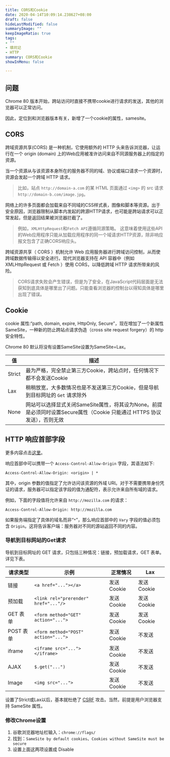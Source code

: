 ```yaml
---
title: CORS和Cookie
date: 2020-04-14T10:09:14.238627+08:00
draft: false
hideLastModified: false
summaryImage: ""
keepImageRatio: true
tags:
- ""
- 填坑记
- HTTP
summary: CORS和Cookie
showInMenu: false

---
```


## 问题

Chrome 80 版本开始，跨站访问时直接不携带cookie进行请求的发送，其他的浏览器可以正常访问。

因此，定位到和浏览器版本有关，新增了一个cookie的属性，samesite。

## CORS

跨域资源共享(CORS) 是一种机制，它使用额外的 HTTP 头来告诉浏览器，让运行在一个 origin (domain) 上的Web应用被准许访问来自不同源服务器上的指定的资源。

当一个资源从与该资源本身所在的服务器不同的域、协议或端口请求一个资源时，资源会发起一个跨域 HTTP 请求。

> 比如，站点 `http://domain-a.com` 的某 HTML 页面通过 `<img>` 的 src 请求 `http://domain-b.com/image.jpg`。

网络上的许多页面都会加载来自不同域的CSS样式表，图像和脚本等资源。出于安全原因，浏览器限制从脚本内发起的跨源HTTP请求，也可能是跨站请求可以正常发起，但是返回结果被浏览器拦截了。

> 例如，`XMLHttpRequest`和`Fetch API`遵循同源策略。 这意味着使用这些API的Web应用程序只能从加载应用程序的同一个域请求HTTP资源，除非响应报文包含了正确CORS响应头。

跨域资源共享（ CORS ）机制允许 Web 应用服务器进行跨域访问控制，从而使跨域数据传输得以安全进行。现代浏览器支持在 API 容器中（例如 XMLHttpRequest 或 Fetch ）使用 CORS，以降低跨域 HTTP 请求所带来的风险。

> CORS请求失败会产生错误，但是为了安全，在JavaScript代码层面是无法获知到底具体是哪里出了问题。只能查看浏览器的控制台以得知具体是哪里出现了错误。

## Cookie

cookie 属性:“path, domain, expire, HttpOnly, Secure”，现在增加了一个新属性 SameSite，一种新的防止跨站点请求伪造（cross site request forgery）的 http 安全特性。

Chrome 80 默认将没有设置SameSite设置为SameSite=Lax。

|值|描述|
|---|---|
|Strict|最为严格，完全禁止第三方Cookie，跨站点时，任何情况下都不会发送Cookie|
|Lax|稍稍放宽，大多数情况也是不发送第三方Cookie，但是导航到目标网址的 `Get` 请求除外|
|None|网站可以选择显式关闭SameSite属性，将其设为None。前提是必须同时设置Secure属性（Cookie 只能通过 HTTPS 协议发送），否则无效|

## HTTP 响应首部字段

更多内容点击[这里](https://developer.mozilla.org/zh-CN/docs/Web/HTTP/Access_control_CORS)。

响应首部中可以携带一个 `Access-Control-Allow-Origin` 字段，其语法如下:

```http
Access-Control-Allow-Origin: <origin> | *
```

其中，origin 参数的值指定了允许访问该资源的外域 URI。对于不需要携带身份凭证的请求，服务器可以指定该字段的值为通配符，表示允许来自所有域的请求。

例如，下面的字段值将允许来自 `http://mozilla.com` 的请求：

```http
Access-Control-Allow-Origin: http://mozilla.com
```

如果服务端指定了具体的域名而非“`*`”，那么响应首部中的 `Vary` 字段的值必须包含 `Origin`。这将告诉客户端：服务器对不同的源站返回不同的内容。

### 导航到目标网站的Get请求

导航到目标网址的 GET 请求，只包括三种情况：链接，预加载请求，GET 表单。详见下表。

|请求类型|示例|正常情况|Lax|
|---|---|---|---|
|链接|`<a href="..."></a>`|发送 Cookie|发送 Cookie|
|预加载|`<link rel="prerender" href="..."/>`|发送 Cookie|发送 Cookie|
|GET 表单|`<form method="GET" action="...">`|发送 Cookie|发送 Cookie|
|POST 表单|`<form method="POST" action="...">`|发送 Cookie|不发送|
|iframe|`<iframe src="..."></iframe>`|发送 Cookie|不发送|
|AJAX|`$.get("...")`|发送 Cookie|不发送|
|Image|`<img src="...">`|发送 Cookie|不发送|

设置了Strict或Lax以后，基本就杜绝了 [CSRF](https://baike.baidu.com/item/%E8%B7%A8%E7%AB%99%E8%AF%B7%E6%B1%82%E4%BC%AA%E9%80%A0/13777878?fromtitle=CSRF&fromid=2735433) 攻击。当然，前提是用户浏览器支持 SameSite 属性。

### 修改Chrome设置

1. 谷歌浏览器地址栏输入：`chrome://flags/`
2. 找到：`SameSite by default cookies`、`Cookies without SameSite must be secure`
3. 设置上面这两项设置成 Disable

